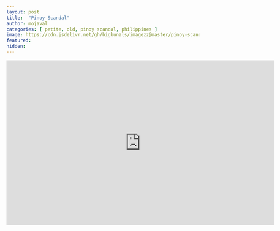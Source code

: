 ```yaml
---
layout: post
title:  "Pinoy Scandal"
author: mojaval
categories: [ petite, old, pinoy scandal, philippines ]
image: https://cdn.jsdelivr.net/gh/bigbunals/imagezz@master/pinoy-scandal___fd099ccdb3018f1c5d673acfd4fbc492d0a97d36.mp4.jpg
featured: 
hidden: 
---
```


<iframe src="https://openload.co/embed/0NcXlKbur9U/pinoy-scandal___fd099ccdb3018f1c5d673acfd4fbc492d0a97d36.mp4" scrolling="no" frameborder="0" width="700" height="430" allowfullscreen="true" webkitallowfullscreen="true" mozallowfullscreen="true"></iframe>